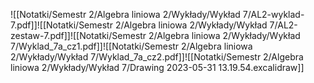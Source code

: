 ![[Notatki/Semestr 2/Algebra liniowa 2/Wykłady/Wykład 7/AL2-wyklad-7.pdf]]![[Notatki/Semestr 2/Algebra liniowa 2/Wykłady/Wykład 7/AL2-zestaw-7.pdf]]![[Notatki/Semestr 2/Algebra liniowa 2/Wykłady/Wykład 7/Wyklad_7a_cz1.pdf]]![[Notatki/Semestr 2/Algebra liniowa 2/Wykłady/Wykład 7/Wyklad_7a_cz2.pdf]]![[Notatki/Semestr 2/Algebra liniowa 2/Wykłady/Wykład 7/Drawing 2023-05-31 13.19.54.excalidraw]]